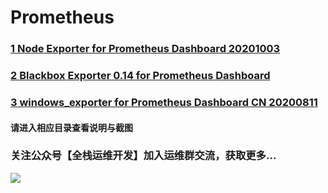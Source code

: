 # Prometheus
### [1 Node Exporter for Prometheus Dashboard 20201003](https://github.com/starsliao/Prometheus/tree/master/node_exporter)
### [2 Blackbox Exporter 0.14 for Prometheus Dashboard](https://github.com/starsliao/Prometheus/tree/master/blackbox_exporter)
### [3 windows_exporter for Prometheus Dashboard CN 20200811](https://github.com/starsliao/Prometheus/tree/master/windows_exporter)

#### 请进入相应目录查看说明与截图

### 关注公众号【**全栈运维开发**】加入运维群交流，获取更多...
![](https://github.com/starsliao/Prometheus/blob/master/qr.jpg)
